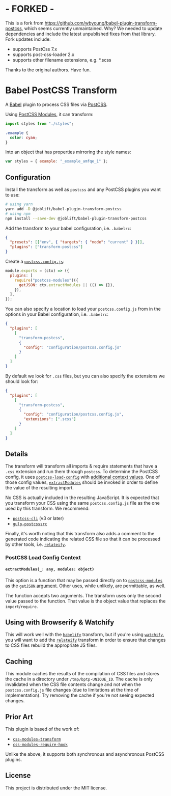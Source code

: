 # - FORKED -

This is a fork from https://github.com/wbyoung/babel-plugin-transform-postcss, which seems currently unmaintained. Why? We needed to update dependencies and include the latest unpublished fixes from that library. Fork updates include:

- supports PostCss 7.x
- supports post-css-loader 2.x
- supports other filename extensions, e.g. \*.scss

Thanks to the original authors. Have fun.

# Babel PostCSS Transform

A [Babel][babel] plugin to process CSS files via [PostCSS][postcss].

Using [PostCSS Modules][postcss-modules], it can transform:

```js
import styles from "./styles";
```

```css
.example {
  color: cyan;
}
```

Into an object that has properties mirroring the style names:

```js
var styles = { example: "_example_amfqe_1" };
```

## Configuration

Install the transform as well as `postcss` and any PostCSS plugins you want to
use:

```bash
# using yarn
yarn add -D @joblift/babel-plugin-transform-postcss
# using npm
npm install --save-dev @joblift/babel-plugin-transform-postcss
```

Add the transform to your babel configuration, i.e. `.babelrc`:

```json
{
  "presets": [["env", { "targets": { "node": "current" } }]],
  "plugins": ["transform-postcss"]
}
```

Create a [`postcss.config.js`][postcss-load-config]:

```js
module.exports = (ctx) => ({
  plugins: [
    require("postcss-modules")({
      getJSON: ctx.extractModules || (() => {}),
    }),
  ],
});
```

You can also specify a location to load your `postcss.config.js` from in the options in your Babel configuration, i.e. `.babelrc`:

```json
{
  "plugins": [
    [
      "transform-postcss",
      {
        "config": "configuration/postcss.config.js"
      }
    ]
  ]
}
```

By default we look for `.css` files, but you can also specify the extensions we should look for:

```json
{
  "plugins": [
    [
      "transform-postcss",
      {
        "config": "configuration/postcss.config.js",
        "extensions": [".scss"]
      }
    ]
  ]
}
```

## Details

The transform will transform all imports & require statements that have a `.css`
extension and run them through `postcss`. To determine the PostCSS config, it
uses [`postcss-load-config`][postcss-load-config] with
[additional context values](#postcss-load-config-context). One of those config
values, [`extractModules`](#extractmodules_-any-modules-object) should be
invoked in order to define the value of the resulting import.

No CSS is actually included in the resulting JavaScript. It is expected that you
transform your CSS using the same `postcss.config.js` file as the one used by
this transform. We recommend:

- [`postcss-cli`][postcss-cli] (v3 or later)
- [`gulp-postcsssrc`][gulp-postcssrc]

Finally, it's worth noting that this transform also adds a comment to the
generated code indicating the related CSS file so that it can be processed by
other tools, i.e. [`relateify`][relateify].

### PostCSS Load Config Context

#### `extractModules(_: any, modules: object)`

This option is a function that may be passed directly on to
[`postcss-modules`][postcss-modules] as the [`getJSON`
argument][postcss-modules-get-json]. Other uses, while unlikely, are
permittable, as well.

The function accepts two arguments. The transform uses only the
second value passed to the function. That value is the object value that
replaces the `import`/`require`.

## Using with Browserify & Watchify

This will work well with the [`babelify`][babelify] transform, but if you're
using [`watchify`][watchify], you will want to add the [`relateify`][relateify]
transform in order to ensure that changes to CSS files rebuild the appropriate
JS files.

## Caching

This module caches the results of the compilation of CSS files and stores the
cache in a directory under `/tmp/bptp-UNIQUE_ID`. The cache is only invalidated
when the CSS file contents change and not when the `postcss.config.js` file
changes (due to limitations at the time of implementation). Try removing the
cache if you're not seeing expected changes.

## Prior Art

This plugin is based of the work of:

- [`css-modules-transform`][css-modules-transform]
- [`css-modules-require-hook`][css-modules-require-hook]

Unlike the above, it supports both synchronous and asynchronous PostCSS plugins.

## License

This project is distributed under the MIT license.

[babel]: https://babeljs.io/
[postcss]: http://postcss.org/
[postcss-cli]: https://github.com/postcss/postcss-cli
[postcss-modules]: https://github.com/css-modules/postcss-modules
[postcss-modules-get-json]: https://github.com/css-modules/postcss-modules#saving-exported-classes
[postcss-load-config]: https://github.com/michael-ciniawsky/postcss-load-config
[css-modules-transform]: https://github.com/michalkvasnicak/babel-plugin-css-modules-transform
[css-modules-require-hook]: https://github.com/css-modules/css-modules-require-hook
[gulp-postcssrc]: https://github.com/michael-ciniawsky/gulp-postcssrc
[babelify]: https://github.com/babel/babelify
[watchify]: https://github.com/substack/watchify
[relateify]: https://github.com/wbyoung/relateify
[travis-image]: http://img.shields.io/travis/wbyoung/babel-plugin-transform-postcss.svg?style=flat
[travis-url]: http://travis-ci.org/wbyoung/babel-plugin-transform-postcss
[npm-image]: http://img.shields.io/npm/v/babel-plugin-transform-postcss.svg?style=flat
[npm-url]: https://npmjs.org/package/babel-plugin-transform-postcss
[coverage-image]: http://img.shields.io/coveralls/wbyoung/babel-plugin-transform-postcss.svg?style=flat
[coverage-url]: https://coveralls.io/r/wbyoung/babel-plugin-transform-postcss
[david-image]: http://img.shields.io/david/wbyoung/babel-plugin-transform-postcss.svg?style=flat
[david-url]: https://david-dm.org/wbyoung/babel-plugin-transform-postcss
[david-dev-image]: http://img.shields.io/david/dev/wbyoung/babel-plugin-transform-postcss.svg?style=flat
[david-dev-url]: https://david-dm.org/wbyoung/babel-plugin-transform-postcss#info=devDependencies
